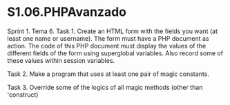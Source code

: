# S1.06.PHPAvanzado
Sprint 1. Tema 6.
Task 1. Create an HTML form with the fields you want (at least one name or username). The form must have a PHP document as action. The code of this PHP document must display the values of the different fields of the form using superglobal variables. Also record some of these values within session variables.

Task 2. Make a program that uses at least one pair of magic constants.

Task 3. Override some of the logics of all magic methods (other than 'construct)
